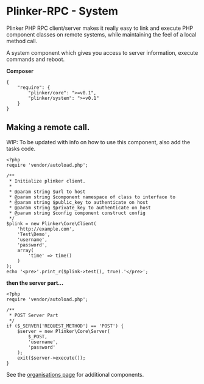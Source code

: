 **Plinker-RPC - System**
=========

Plinker PHP RPC client/server makes it really easy to link and execute PHP component classes on remote systems, while maintaining the feel of a local method call.

A system component which gives you access to server information, execute commands and reboot.

**Composer**

    {
    	"require": {
    		"plinker/core": ">=v0.1",
    		"plinker/system": ">=v0.1"
    	}
    }


Making a remote call.
--------------------

WIP: To be updated with info on how to use this component, also add the tasks code.


    <?php
    require 'vendor/autoload.php';

    /**
     * Initialize plinker client.
     *
     * @param string $url to host
     * @param string $component namespace of class to interface to
     * @param string $public_key to authenticate on host
     * @param string $private_key to authenticate on host
     * @param string $config component construct config
     */
    $plink = new Plinker\Core\Client(
        'http://example.com',
        'Test\Demo',
        'username',
        'password',
        array(
            'time' => time()
        )
    );
    echo '<pre>'.print_r($plink->test(), true).'</pre>';


**then the server part...**

    <?php
    require 'vendor/autoload.php';

    /**
     * POST Server Part
     */
    if ($_SERVER['REQUEST_METHOD'] == 'POST') {
        $server = new Plinker\Core\Server(
            $_POST,
            'username',
            'password'
        );
        exit($server->execute());
    }

See the [organisations page](https://github.com/plinker-rpc) for additional components.